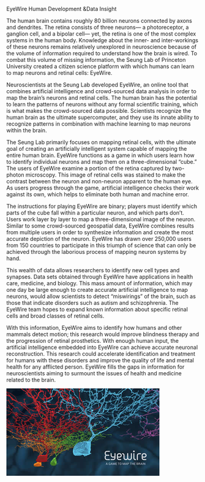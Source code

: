 EyeWire Human Development &Data Insight

The human brain contains roughly 80 billion neurons connected by axons and dendrites. The retina consists of three neurons— a photoreceptor, a ganglion cell, and a bipolar cell— yet, the retina is one of the most complex systems in the human body. Knowledge about the inner- and inter-workings of these neurons remains relatively unexplored in neuroscience because of the volume of information required to understand how the brain is wired. To combat this volume of missing information, the Seung Lab of Princeton University created a citizen science platform with which humans can learn to map neurons and retinal cells: EyeWire. 

Neuroscientists at the Seung Lab developed EyeWire, an online tool that combines artificial intelligence and crowd-sourced data analysis in order to map the brain’s neurons and retinal cells. The human brain has the potential to learn the patterns of neurons without any formal scientific training, which is what makes the crowd-sourced data possible. Scientists recognize the human brain as the ultimate supercomputer, and they use its innate ability to recognize patterns in combination with machine learning to map neurons within the brain. 

The Seung Lab primarily focuses on mapping retinal cells, with the ultimate goal of creating an artificially intelligent system capable of mapping the entire human brain. EyeWire functions as a game in which users learn how to identify individual neurons and map them on a three-dimensional “cube.” The users of EyeWire examine a portion of the retina captured by two-photon microscopy. This image of retinal cells was stained to make the contrast between the neuron and non-neuron apparent to the human eye. As users progress through the game, artificial intelligence checks their work against its own, which helps to eliminate both human and machine error. 

The instructions for playing EyeWire are binary; players must identify which parts of the cube fall within a particular neuron, and which parts don’t. Users work layer by layer to map a three-dimensional image of the neuron. Similar to some crowd-sourced geospatial data, EyeWire combines results from multiple users in order to synthesize information and create the most accurate depiction of the neuron. EyeWire has drawn over 250,000 users from 150 countries to participate in this triumph of science that can only be achieved through the laborious process of mapping neuron systems by hand.

This wealth of data allows researchers to identify new cell types and synapses. Data sets obtained through EyeWire have applications in health care, medicine, and biology. This mass amount of information, which may one day be large enough to create accurate artificial intelligence to map neurons, would allow scientists to detect “miswirings” of the brain, such as those that indicate disorders such as autism and schizophrenia. The EyeWire team hopes to expand known information about specific retinal cells and broad classes of retinal cells. 

With this information, EyeWire aims to identify how humans and other mammals detect motion; this research would improve blindness therapy and the progression of retinal prosthetics. With enough human input, the artificial intelligence embedded into EyeWire can achieve accurate neuronal reconstruction. This research could accelerate identification and treatment for humans with these disorders and improve the quality of life and mental health for any afflicted person. EyeWire fills the gaps in information for neuroscientists aiming to surmount the issues of health and medicine related to the brain. 

![](eyewire.jpg)
